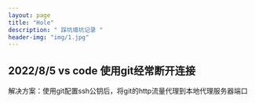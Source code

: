 ```yaml
---
layout: page
title: "Hole"
description: " 踩坑填坑记录 " 
header-img: "img/1.jpg"
---
```


## 2022/8/5 vs code 使用git经常断开连接

解决方案：使用git配置ssh公钥后，将git的http流量代理到本地代理服务器端口



